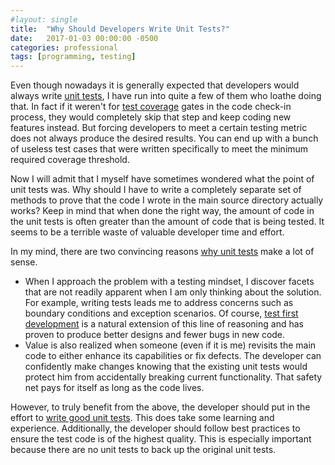 ```yaml
---
#layout: single
title:  "Why Should Developers Write Unit Tests?"
date:   2017-01-03 00:00:00 -0500
categories: professional
tags: [programming, testing]
---
```

Even though nowadays it is generally expected that developers would always write [unit tests](http://artofunittesting.com/definition-of-a-unit-test/), I have run into quite a few of them who loathe doing that. In fact if it weren't for [test coverage](http://istqbexamcertification.com/what-is-test-coverage-in-software-testing-its-advantages-and-disadvantages/) gates in the code check-in process, they would completely skip that step and keep coding new features instead. But forcing developers to meet a certain testing metric does not always produce the desired results. You can end up with a bunch of useless test cases that were written specifically to meet the minimum required coverage threshold.

Now I will admit that I myself have sometimes wondered what the point of unit tests was. Why should I have to write a completely separate set of methods to prove that the code I wrote in the main source directory actually works? Keep in mind that when done the right way, the amount of code in the unit tests is often greater than the amount of code that is being tested. It seems to be a terrible waste of valuable developer time and effort.

In my mind, there are two convincing reasons [why unit tests](https://en.wikipedia.org/wiki/Unit_testing#Advantages) make a lot of sense.
- When I approach the problem with a testing mindset, I discover facets that are not readily apparent when I am only thinking about the solution. For example, writing tests leads me to address concerns such as boundary conditions and exception scenarios. Of course, [test first development](http://www.extremeprogramming.org/rules/testfirst.html) is a natural extension of this line of reasoning and has proven to produce better designs and fewer bugs in new code.
- Value is also realized when someone (even if it is me) revisits the main code to either enhance its capabilities or fix defects. The developer can confidently make changes knowing that the existing unit tests would protect him from accidentally breaking current functionality. That safety net pays for itself as long as the code lives.

However, to truly benefit from the above, the developer should put in the effort to [write good unit tests](http://softwaretestingfundamentals.com/unit-testing/). This does take some learning and experience. Additionally, the developer should follow best practices to ensure the test code is of the highest quality. This is especially important because there are no unit tests to back up the original unit tests.
